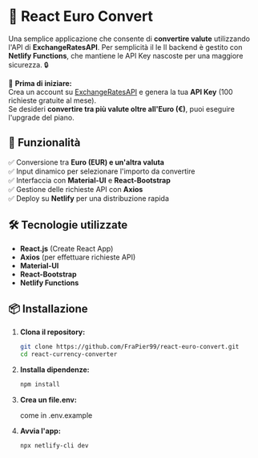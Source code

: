 # 💱 React Euro Convert
Una semplice applicazione che consente di  **convertire valute**  utilizzando l'API di **ExchangeRatesAPI**.
Per semplicità il le 
Il backend è gestito con **Netlify Functions**, che mantiene le API Key nascoste per una maggiore sicurezza. 🔒  

📌 **Prima di iniziare:**  
Crea un account su [ExchangeRatesAPI](https://manage.exchangeratesapi.io/signup/free) e genera la tua **API Key** (100 richieste gratuite al mese).  
Se desideri **convertire tra più valute oltre all'Euro (€)**, puoi eseguire l'upgrade del piano.


## 🚀 Funzionalità

✅ Conversione tra **Euro (EUR) e un'altra valuta**  
✅ Input dinamico per selezionare l'importo da convertire  
✅ Interfaccia con **Material-UI** e **React-Bootstrap**  
✅ Gestione delle richieste API con **Axios**  
✅ Deploy su **Netlify** per una distribuzione rapida  

## 🛠️ Tecnologie utilizzate

- **React.js** (Create React App)  
- **Axios** (per effettuare richieste API)  
- **Material-UI**  
- **React-Bootstrap** 
- **Netlify Functions**

## 📦 Installazione

1. **Clona il repository:**
   ```bash
   git clone https://github.com/FraPier99/react-euro-convert.git
   cd react-currency-converter  

2. **Installa dipendenze:**
   ```bash
   npm install   

3. **Crea un file.env:**

   come in .env.example
     

4. **Avvia l'app:**
   ```bash
   npx netlify-cli dev


